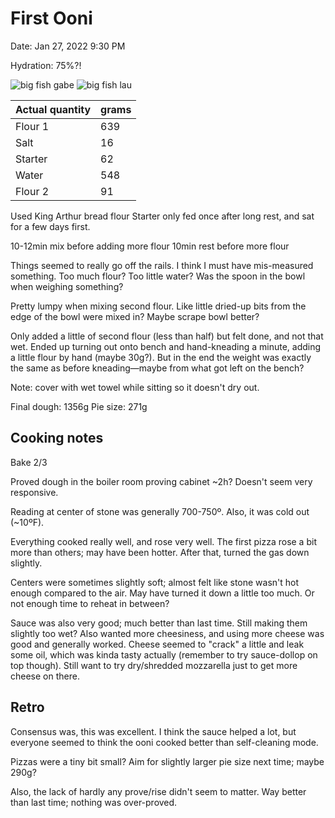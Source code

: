 # First Ooni

Date: Jan 27, 2022 9:30 PM

Hydration: 75%?!

![big fish gabe](/images/2022-02-04/big-fish-gabe.jpeg)
![big fish lau](/images/2022-02-04/big-fish-lau.jpeg)

| Actual quantity | grams |
|-----------------|-------|
| Flour 1         | 639   |
| Salt            | 16    |
| Starter         | 62    |
| Water           | 548   |
| Flour 2         | 91    |

Used King Arthur bread flour
Starter only fed once after long rest, and sat for a few days first.

10-12min mix before adding more flour
10min rest before more flour

Things seemed to really go off the rails. I think I must have mis-measured something. Too much flour? Too little water? Was the spoon in the bowl when weighing something?

Pretty lumpy when mixing second flour. Like little dried-up bits from the edge of the bowl were mixed in? Maybe scrape bowl better?

Only added a little of second flour (less than half) but felt done, and not that wet.
Ended up turning out onto bench and hand-kneading a minute, adding a little flour by hand (maybe 30g?). But in the end the weight was exactly the same as before kneading—maybe from what got left on the bench?

Note: cover with wet towel while sitting so it doesn't dry out.

Final dough: 1356g
Pie size: 271g

## Cooking notes

Bake 2/3

Proved dough in the boiler room proving cabinet ~2h? Doesn't seem very responsive.

Reading at center of stone was generally 700-750º. Also, it was cold out (~10ºF).

Everything cooked really well, and rose very well. The first pizza rose a bit more than others; may have been hotter. After that, turned the gas down slightly.

Centers were sometimes slightly soft; almost felt like stone wasn't hot enough compared to the air. May have turned it down a little too much. Or not enough time to reheat in between?

Sauce was also very good; much better than last time. Still making them slightly too wet? Also wanted more cheesiness, and using more cheese was good and generally worked. Cheese seemed to "crack" a little and leak some oil, which was kinda tasty actually (remember to try sauce-dollop on top though). Still want to try dry/shredded mozzarella just to get more cheese on there.

## Retro

Consensus was, this was excellent. I think the sauce helped a lot, but everyone seemed to think the ooni cooked better than self-cleaning mode.

Pizzas were a tiny bit small? Aim for slightly larger pie size next time; maybe 290g?

Also, the lack of hardly any prove/rise didn't seem to matter. Way better than last time; nothing was over-proved.
